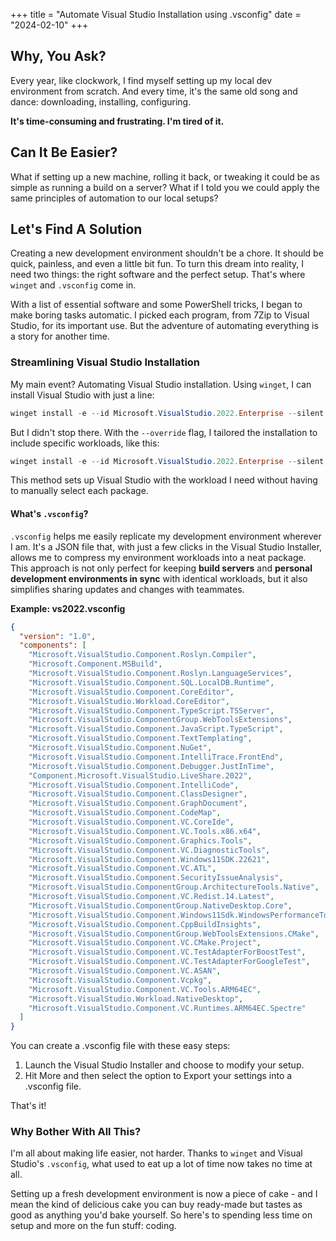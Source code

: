 +++
title = "Automate Visual Studio Installation using .vsconfig"
date = "2024-02-10"
+++

## Why, You Ask?
Every year, like clockwork, I find myself setting up my local dev environment from scratch. And every time, it's the same old song and dance: downloading, installing, configuring.

**It's time-consuming and frustrating. I'm tired of it.**

## Can It Be Easier?
What if setting up a new machine, rolling it back, or tweaking it could be as simple as running a build on a server? What if I told you we could apply the same principles of automation to our local setups?

## Let's Find A Solution
Creating a new development environment shouldn't be a chore. It should be quick, painless, and even a little bit fun. To turn this dream into reality, I need two things: the right software and the perfect setup. That's where `winget` and `.vsconfig` come in.

With a list of essential software and some PowerShell tricks, I began to make boring tasks automatic. I picked each program, from 7Zip to Visual Studio, for its important use. But the adventure of automating everything is a story for another time.

### Streamlining Visual Studio Installation
My main event? Automating Visual Studio installation. Using `winget`, I can install Visual Studio with just a line:

```powershell
winget install -e --id Microsoft.VisualStudio.2022.Enterprise --silent
```

But I didn't stop there. With the `--override` flag, I tailored the installation to include specific workloads, like this:

```powershell
winget install -e --id Microsoft.VisualStudio.2022.Enterprise --silent --override "--wait --quiet --addProductLang En-us --config C:\vs2022.vsconfig"
```

This method sets up Visual Studio with the workload I need without having to manually select each package.

#### What's `.vsconfig`?
`.vsconfig` helps me easily replicate my development environment wherever I am. It's a JSON file that, with just a few clicks in the Visual Studio Installer, allows me to compress my environment workloads into a neat package. This approach is not only perfect for keeping **build servers** and **personal development environments in sync** with identical workloads, but it also simplifies sharing updates and changes with teammates.

**Example: vs2022.vsconfig**

```json
{
  "version": "1.0",
  "components": [
    "Microsoft.VisualStudio.Component.Roslyn.Compiler",
    "Microsoft.Component.MSBuild",
    "Microsoft.VisualStudio.Component.Roslyn.LanguageServices",
    "Microsoft.VisualStudio.Component.SQL.LocalDB.Runtime",
    "Microsoft.VisualStudio.Component.CoreEditor",
    "Microsoft.VisualStudio.Workload.CoreEditor",
    "Microsoft.VisualStudio.Component.TypeScript.TSServer",
    "Microsoft.VisualStudio.ComponentGroup.WebToolsExtensions",
    "Microsoft.VisualStudio.Component.JavaScript.TypeScript",
    "Microsoft.VisualStudio.Component.TextTemplating",
    "Microsoft.VisualStudio.Component.NuGet",
    "Microsoft.VisualStudio.Component.IntelliTrace.FrontEnd",
    "Microsoft.VisualStudio.Component.Debugger.JustInTime",
    "Component.Microsoft.VisualStudio.LiveShare.2022",
    "Microsoft.VisualStudio.Component.IntelliCode",
    "Microsoft.VisualStudio.Component.ClassDesigner",
    "Microsoft.VisualStudio.Component.GraphDocument",
    "Microsoft.VisualStudio.Component.CodeMap",
    "Microsoft.VisualStudio.Component.VC.CoreIde",
    "Microsoft.VisualStudio.Component.VC.Tools.x86.x64",
    "Microsoft.VisualStudio.Component.Graphics.Tools",
    "Microsoft.VisualStudio.Component.VC.DiagnosticTools",
    "Microsoft.VisualStudio.Component.Windows11SDK.22621",
    "Microsoft.VisualStudio.Component.VC.ATL",
    "Microsoft.VisualStudio.Component.SecurityIssueAnalysis",
    "Microsoft.VisualStudio.ComponentGroup.ArchitectureTools.Native",
    "Microsoft.VisualStudio.Component.VC.Redist.14.Latest",
    "Microsoft.VisualStudio.ComponentGroup.NativeDesktop.Core",
    "Microsoft.VisualStudio.Component.Windows11Sdk.WindowsPerformanceToolkit",
    "Microsoft.VisualStudio.Component.CppBuildInsights",
    "Microsoft.VisualStudio.ComponentGroup.WebToolsExtensions.CMake",
    "Microsoft.VisualStudio.Component.VC.CMake.Project",
    "Microsoft.VisualStudio.Component.VC.TestAdapterForBoostTest",
    "Microsoft.VisualStudio.Component.VC.TestAdapterForGoogleTest",
    "Microsoft.VisualStudio.Component.VC.ASAN",
    "Microsoft.VisualStudio.Component.Vcpkg",
    "Microsoft.VisualStudio.Component.VC.Tools.ARM64EC",
    "Microsoft.VisualStudio.Workload.NativeDesktop",
    "Microsoft.VisualStudio.Component.VC.Runtimes.ARM64EC.Spectre"
  ]
}
```

You can create a .vsconfig file with these easy steps:

1. Launch the Visual Studio Installer and choose to modify your setup.
2. Hit More and then select the option to Export your settings into a .vsconfig file.

That's it!

### Why Bother With All This?
I'm all about making life easier, not harder. Thanks to `winget` and Visual Studio's `.vsconfig`, what used to eat up a lot of time now takes no time at all.

Setting up a fresh development environment is now a piece of cake - and I mean the kind of delicious cake you can buy ready-made but tastes as good as anything you'd bake yourself. So here's to spending less time on setup and more on the fun stuff: coding.
